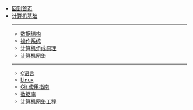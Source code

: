 - [回到首页](/)
- [计算机基础](cs/)
  - ---
  - [数据结构](cs/数据结构/)
  - [操作系统](cs/操作系统/)
  - [计算机组成原理](cs/计组/)
  - [计算机网络](cs/计网/)
  - ---
  - [C语言](cs/C/)
  - [Linux](cs/Linux/)
  - [Git 使用指南](cs/git)
  - [数据库](cs/DATABASE/)
  - [计算机网络工程](cs/网工/)